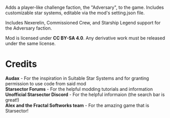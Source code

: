 Adds a player-like challenge faction, the "Adversary", to the game. Includes customizable star systems, editable via the mod's setting.json file.

Includes Nexerelin, Commissioned Crew, and Starship Legend support for the Adversary faction.

Mod is licensed under <b>CC BY-SA 4.0</b>. Any derivative work must be released under the same license.

# Credits
<b>Audax</b> - For the inspiration in Suitable Star Systems and for granting permission to use code from said mod<br>
<b>Starsector Forums</b> - For the helpful modding tutorials and information<br>
<b>Unofficial Starsector Discord</b> - For the helpful informaion (the search bar is great!)<br>
<b>Alex and the Fractal Softworks team</b> - For the amazing game that is Starsector!<br>

